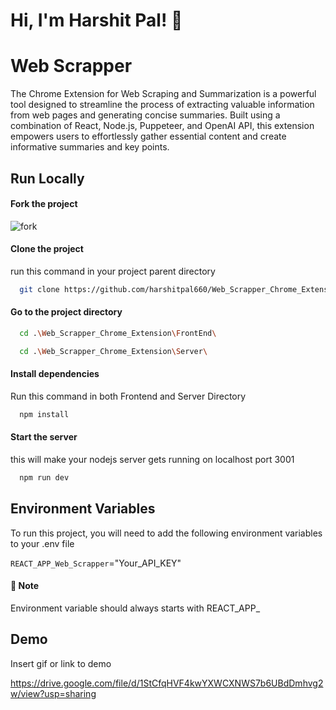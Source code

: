 
# Hi, I'm Harshit Pal! 👋


# Web Scrapper

The Chrome Extension for Web Scraping and Summarization is a powerful tool designed to streamline the process of extracting valuable information from web pages and generating concise summaries. Built using a combination of React, Node.js, Puppeteer, and OpenAI API, this extension empowers users to effortlessly gather essential content and create informative summaries and key points.


## Run Locally

#### Fork the project
![fork](https://static.javatpoint.com/tutorial/git/images/git-fork.png)

#### Clone the project
run this command in your project parent directory
```bash
  git clone https://github.com/harshitpal660/Web_Scrapper_Chrome_Extension.git
```

#### Go to the project directory

```bash
  cd .\Web_Scrapper_Chrome_Extension\FrontEnd\
```
```bash
  cd .\Web_Scrapper_Chrome_Extension\Server\
```

#### Install dependencies
Run this command in both Frontend and Server Directory
```bash
  npm install
```

#### Start the server
this will make your nodejs server gets running on localhost port 3001
```bash
  npm run dev
```


## Environment Variables

To run this project, you will need to add the following environment variables to your .env file

`REACT_APP_Web_Scrapper`="Your_API_KEY"

#### 🔖 Note

Environment variable should always starts with REACT_APP_




## Demo

Insert gif or link to demo

https://drive.google.com/file/d/1StCfqHVF4kwYXWCXNWS7b6UBdDmhvg2w/view?usp=sharing
